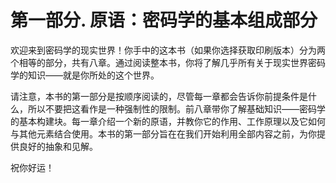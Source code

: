 # 第一部分. 原语：密码学的基本组成部分

欢迎来到密码学的现实世界！你手中的这本书（如果你选择获取印刷版本）分为两个相等的部分，共有八章。通过阅读整本书，你将了解几乎所有关于现实世界密码学的知识——就是你所处的这个世界。

请注意，本书的第一部分是按顺序阅读的，尽管每一章都会告诉你前提条件是什么，所以不要把这看作是一种强制性的限制。前八章带你了解基础知识——密码学的基本构建块。每一章介绍一个新的原语，并教你它的作用、工作原理以及它如何与其他元素结合使用。本书的第一部分旨在在我们开始利用全部内容之前，为你提供良好的抽象和见解。

祝你好运！
